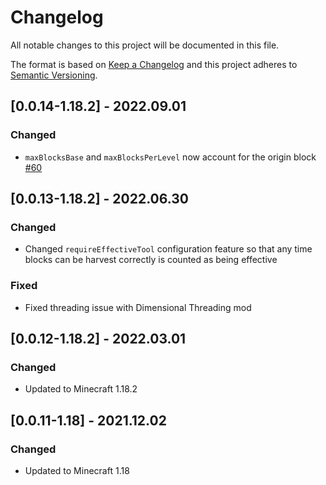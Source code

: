 # Changelog
All notable changes to this project will be documented in this file.

The format is based on [Keep a Changelog](http://keepachangelog.com/en/1.0.0/) and this project adheres to [Semantic Versioning](https://semver.org/).

## [0.0.14-1.18.2] - 2022.09.01
### Changed
- `maxBlocksBase` and `maxBlocksPerLevel` now account for the origin block [#60](https://github.com/TheIllusiveC4/VeinMining/issues/60)

## [0.0.13-1.18.2] - 2022.06.30
### Changed
- Changed `requireEffectiveTool` configuration feature so that any time blocks can be harvest correctly is counted as being effective
### Fixed
- Fixed threading issue with Dimensional Threading mod

## [0.0.12-1.18.2] - 2022.03.01
### Changed
- Updated to Minecraft 1.18.2

## [0.0.11-1.18] - 2021.12.02
### Changed
- Updated to Minecraft 1.18
